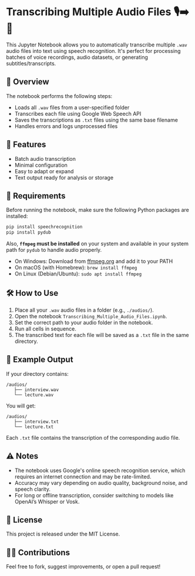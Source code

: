 # Transcribing Multiple Audio Files 🎙️➡️📝

This Jupyter Notebook allows you to automatically transcribe multiple `.wav` audio files into text using speech recognition. It's perfect for processing batches of voice recordings, audio datasets, or generating subtitles/transcripts.

## 📌 Overview

The notebook performs the following steps:
- Loads all `.wav` files from a user-specified folder
- Transcribes each file using Google Web Speech API
- Saves the transcriptions as `.txt` files using the same base filename
- Handles errors and logs unprocessed files

## 🚀 Features

- Batch audio transcription
- Minimal configuration
- Easy to adapt or expand
- Text output ready for analysis or storage

## 🧰 Requirements

Before running the notebook, make sure the following Python packages are installed:

```bash
pip install speechrecognition
pip install pydub
```

Also, **`ffmpeg` must be installed** on your system and available in your system path for `pydub` to handle audio properly.  
- On Windows: Download from [ffmpeg.org](https://ffmpeg.org/) and add it to your PATH  
- On macOS (with Homebrew): `brew install ffmpeg`  
- On Linux (Debian/Ubuntu): `sudo apt install ffmpeg`

## 🛠️ How to Use

1. Place all your `.wav` audio files in a folder (e.g., `./audios/`).
2. Open the notebook `Transcribing_Multiple_Audio_Files.ipynb`.
3. Set the correct path to your audio folder in the notebook.
4. Run all cells in sequence.
5. The transcribed text for each file will be saved as a `.txt` file in the same directory.

## 📝 Example Output

If your directory contains:

```
/audios/
   ├── interview.wav
   └── lecture.wav
```

You will get:

```
/audios/
   ├── interview.txt
   └── lecture.txt
```

Each `.txt` file contains the transcription of the corresponding audio file.

## ⚠️ Notes

- The notebook uses Google's online speech recognition service, which requires an internet connection and may be rate-limited.
- Accuracy may vary depending on audio quality, background noise, and speech clarity.
- For long or offline transcription, consider switching to models like OpenAI’s Whisper or Vosk.

## 📄 License

This project is released under the MIT License.

## 🙋‍♂️ Contributions

Feel free to fork, suggest improvements, or open a pull request!
